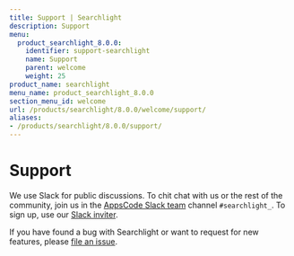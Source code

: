 ```yaml
---
title: Support | Searchlight
description: Support
menu:
  product_searchlight_8.0.0:
    identifier: support-searchlight
    name: Support
    parent: welcome
    weight: 25
product_name: searchlight
menu_name: product_searchlight_8.0.0
section_menu_id: welcome
url: /products/searchlight/8.0.0/welcome/support/
aliases:
- /products/searchlight/8.0.0/support/
---
```


# Support

We use Slack for public discussions. To chit chat with us or the rest of the community, join us in the [AppsCode Slack team](https://appscode.slack.com/messages/C8M7LT2QK/details/) channel `#searchlight_`. To sign up, use our [Slack inviter](https://slack.appscode.com/).

If you have found a bug with Searchlight or want to request for new features, please [file an issue](https://github.com/appscode/searchlight/issues/new).
